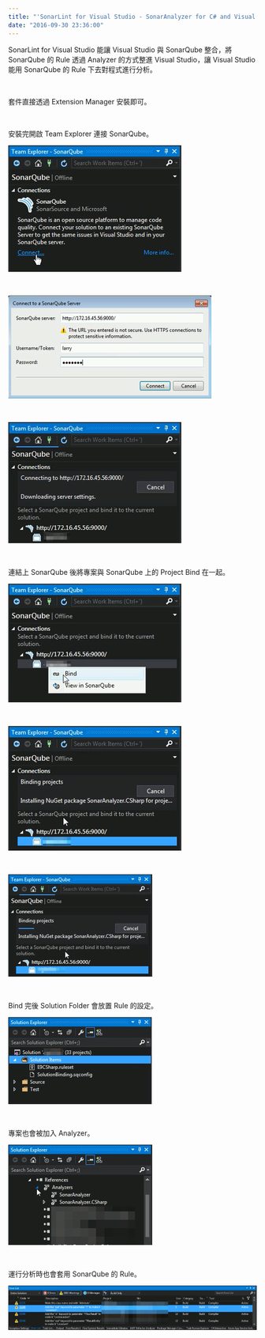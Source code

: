 ```yaml
---
title: "'SonarLint for Visual Studio - SonarAnalyzer for C# and Visual Basic .NET'"
date: "2016-09-30 23:36:00"
---
```



SonarLint for Visual Studio 能讓 Visual Studio 與 SonarQube 整合，將 SonarQube 的 Rule 透過 Analyzer 的方式整進 Visual Studio，讓 Visual Studio 能用 SonarQube 的 Rule 下去對程式進行分析。  

<!-- More -->

<br/>


套件直接透過 Extension Manager 安裝即可。  

<br/>  


安裝完開啟 Team Explorer 連接 SonarQube。  

![1.png](1.png)

<br/>


![2.png](2.png)

<br/>


![3.png](3.png)

<br/>


連結上 SonarQube 後將專案與 SonarQube 上的 Project Bind 在一起。  

![4.png](4.png)

<br/>


![5.png](5.png)

<br/>


![6.png](6.png)

<br/>


Bind 完後 Solution Folder 會放置 Rule 的設定。  

![7.png](7.png)

<br/>


專案也會被加入 Analyzer。  

![8.png](8.png)

<br/>


運行分析時也會套用 SonarQube 的 Rule。  

![9.png](9.png)

<br/>
